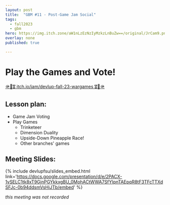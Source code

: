 ```yaml
---
layout: post
title:  "GBM #11 - Post-Game Jam Social"
tags:
  - fall2023
  - gbm
hero: https://img.itch.zone/aW1nLzEzNzIyMzkzLnBuZw==/original/JrCam9.png
overlay: none
published: true

---
```


# Play the Games and Vote!

[🪖🫡🎖️ itch.io/jam/devlup-fall-23-wargames 🎖️🫡🪖](https://itch.io/jam/devlup-fall-23-wargames)

## Lesson plan:
- Game Jam Voting
- Play Games
  - Trinketeer
  - Dimension Duality
  - Upside-Down Pineapple Race!
  - Other branches' games

## Meeting Slides:
{% include devlupfsu/slides_embed.html link='https://docs.google.com/presentation/d/e/2PACX-1vSELC1tk8xT9GjnPGYkkxgBU_0MohACtWWA7SfYIpnTAEpqR8tF3TFcTTXdSFJc-0b94ddsmVsHiJTb/embed' %}

*this meeting was not recorded*
